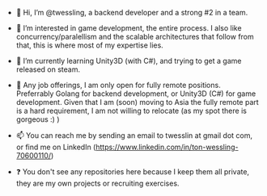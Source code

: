 - 👋 Hi, I’m @twessling, a backend developer and a strong #2 in a team.

- 👀 I’m interested in game development, the entire process. I also like concurrency/paralellism and the scalable architectures that follow from that, this is where most of my expertise lies.

- 🌱 I’m currently learning Unity3D (with C#), and trying to get a game released on steam.

- 💞️ Any job offerings, I am only open for fully remote positions. Preferrably Golang for backend development, or Unity3D (C#) for game development. Given that I am (soon) moving to Asia the fully remote part is a hard requirement, I am not willing to relocate (as my spot there is gorgeous :) )

- 📫 You can reach me by sending an email to twesslin at gmail dot com, or find me on LinkedIn (https://www.linkedin.com/in/ton-wessling-70600110/)

- ❓ You don't see any repositories here because I keep them all private, they are my own projects or recruiting exercises.
